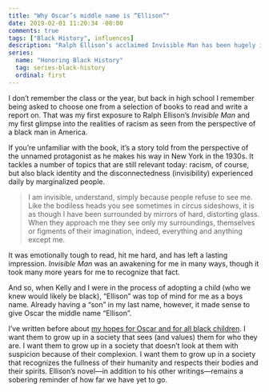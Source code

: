 ```yaml
---
title: "Why Oscar’s middle name is “Ellison”"
date: 2019-02-01 11:20:34 -08:00
comments: true
tags: ["Black History", influences]
description: "Ralph Ellison’s acclaimed Invisible Man has been hugely influential in my life."
series:
  name: "Honoring Black History"
  tag: series-black-history
  ordinal: first
---
```


I don’t remember the class or the year, but back in high school I remember being asked to choose one from a selection of books to read and write a report on. That was my first exposure to Ralph Ellison’s <cite>Invisible Man</cite> and my first glimpse into the realities of racism as seen from the perspective of a black man in America.

<!-- more -->

If you’re unfamiliar with the book, it’s a story told from the perspective of the unnamed protagonist as he makes his way in New York in the 1930s. It tackles a number of topics that are still relevant today: racism, of course, but also black identity and the disconnectedness (invisibility) experienced daily by marginalized people.

> I am invisible, understand, simply because people refuse to see me. Like the bodiless heads you see sometimes in circus sideshows, it is as though I have been surrounded by mirrors of hard, distorting glass. When they approach me they see only my surroundings, themselves or figments of their imagination, indeed, everything and anything except me.

It was emotionally tough to read, hit me hard, and has left a lasting impression. <cite>Invisible Man</cite> was an awakening for me in many ways, though it took many more years for me to recognize that fact.

And so, when Kelly and I were in the process of adopting a child (who we knew would likely be black), “Ellison” was top of mind for me as a boys name. Already having a “son” in my last name, however, it made sense to give Oscar the middle name “Ellison”.

I’ve written before about [my hopes for Oscar and for all black children](/notebook/im-voting-for-oscar/). I want them to grow up in a society that sees (and values) them for who they are. I want them to grow up in a society that doesn’t look at them with suspicion because of their complexion. I want them to grow up in a society that recognizes the fullness of their humanity and respects their bodies and their spirits. Ellison’s novel—in addition to his other writings—remains a sobering reminder of how far we have yet to go.